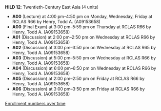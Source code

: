 **HILD 12**: Twentieth-Century East Asia (4 units)

- **A00** (Lecture) at 4:00 pm–4:50 pm on Monday, Wednesday, Friday at RCLAS R66 by Henry, Todd A. (A09153658)
- **A00** (Final Exam) at 3:00 pm–5:59 pm on Thursday at RCLAS R66 by Henry, Todd A. (A09153658)
- **A01** (Discussion) at 2:00 pm–2:50 pm on Wednesday at RCLAS R66 by Henry, Todd A. (A09153658)
- **A02** (Discussion) at 3:00 pm–3:50 pm on Wednesday at RCLAS R65 by Henry, Todd A. (A09153658)
- **A03** (Discussion) at 5:00 pm–5:50 pm on Wednesday at RCLAS R66 by Henry, Todd A. (A09153658)
- **A04** (Discussion) at 6:00 pm–6:50 pm on Wednesday at RCLAS R66 by Henry, Todd A. (A09153658)
- **A05** (Discussion) at 2:00 pm–2:50 pm on Friday at RCLAS R66 by Henry, Todd A. (A09153658)
- **A06** (Discussion) at 3:00 pm–3:50 pm on Friday at RCLAS R66 by Henry, Todd A. (A09153658)

[Enrollment numbers over time](./HILD12.tsv)
